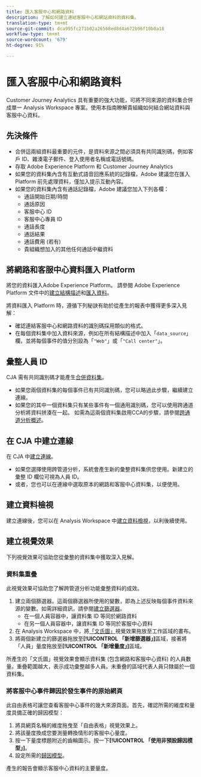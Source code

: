 ```yaml
---
title: 匯入客服中心和網路資料
description: 了解如何建立連結客服中心和網站資料的資料集。
translation-type: tm+mt
source-git-commit: dca995fc271b02a26568ed8d4a672b96f10b0a18
workflow-type: tm+mt
source-wordcount: '679'
ht-degree: 91%

---
```



# 匯入客服中心和網路資料

Customer Journey Analytics 具有重要的強大功能，可將不同來源的資料集合併成單一 Analysis Workspace 專案。使用本指南瞭解貴組織如何結合網站資料與客服中心資料。

## 先決條件

* 合併這兩組資料最重要的元件，是資料來源之間必須具有共同識別碼，例如客戶 ID、雜湊電子郵件、登入使用者名稱或電話號碼。
* 存取 Adobe Experience Platform 和 Customer Journey Analytics
* 如果您的資料集內含有互動式語音回應系統的記錄檔，Adobe 建議您在匯入 Platform 前先處理資料，僅加入提示互動內容。
* 如果您的資料集內含有通話記錄檔，Adobe 建議您加入下列各欄：
   * 通話開始日期/時間
   * 通話原因
   * 客服中心 ID
   * 客服中心專員 ID
   * 通話長度
   * 通話結果
   * 通話費用 (若有)
   * 貴組織想加入的其他任何通話中繼資料

## 將網路和客服中心資料匯入 Platform

將您的資料匯入Adobe Experience Platform。 請參閱 Adobe Experience Platform 文件中的[建立結構描述](https://docs.adobe.com/content/help/zh-Hant/experience-platform/xdm/tutorials/create-schema-ui.html)和[匯入資料](https://docs.adobe.com/content/help/zh-Hant/experience-platform/ingestion/home.html)。

將資料匯入 Platform 時，遵循下列秘訣有助於從產生的報表中獲得更多深入見解：

* 確認連結客服中心和網路資料的識別碼採用類似的格式。
* 在每個資料集中加入資料來源，例如在所有結構描述中加入「`data_source`」欄，並將每個事件的值分別設為「`"Web"`」或「`"Call center"`」。<!--mapper-->

## 彙整人員 ID

CJA 需有共同識別碼才能產生[合併資料集](../connections/combined-dataset.md)。

* 如果您兩個資料集的每個事件已有共同識別碼，您可以略過此步驟，繼續建立連線。
* 如果您的其中一個資料集只有某些事件有一個通用識別碼，您可以使用跨通道分析將資料拼湊在一起。 如需為這兩個資料集啟用CCA的步驟，請參閱[跨通道分析概述](/help/connections/cca/overview.md)。

## 在 CJA 中建立連線

在 CJA 中[建立連線](/help/connections/create-connection.md)。

* 如果您選擇使用跨管道分析，系統會產生新的彙整資料集供您使用。新建立的彙整 ID 欄位可視為人員 ID。
* 或者，您也可以在連線中選取原本的網路和客服中心資料集，以便使用。

## 建立資料檢視

建立連線後，您可以在 Analysis Workspace 中[建立資料檢視](/help/data-views/create-dataview.md)，以利後續使用。<!-- page dimension last touch, session persistence -->
<!-- create calls metric using call center reason (requires data views 2.0). any column that triggers once per call -->

## 建立視覺效果

下列視覺效果可協助您從彙整的資料集中獲取深入見解。

### 資料集重疊

此視覺效果可協助您了解跨管道分析功能彙整資料的成效。

1. 建立兩個篩選器。這兩個篩選器所使用的變數，即為上述反映每個事件資料來源的變數。如需詳細資訊，請參閱[建立篩選器](/help/components/filters/create-filters.md)。
   * 在一個人員容器中，讓資料集 ID 等同於網路資料
   * 在另一個人員容器中，讓資料集 ID 等同於客服中心資料
2. 在 Analysis Workspace 中，將[「文氏圖」](/help/analysis-workspace/visualizations/venn.md)視覺效果拖放至工作區域的畫布。
3. 將兩個新建立的篩選器拖放至&#x200B;**[!UICONTROL 「新增篩選器」]**&#x200B;區域，接著將「人員」量度拖放至&#x200B;**[!UICONTROL 「新增量度」]**&#x200B;區域。

所產生的「文氏圖」視覺效果會顯示資料集 (包含網路和客服中心資料) 的人員數量。重疊範圍越大，表示成功彙整越多人員。未重疊的區域代表人員只隸屬於一個資料集。

### 將客服中心事件歸因於發生事件的原始網頁

此自由表格可讓您查看客服中心事件的幾大來源頁面。首先，確認所需的維度和量度具備正確的歸因模型：

1. 將具網頁名稱的維度拖曳至「自由表格」視覺效果上。
1. 將該量度換成您要測量轉換情形的客服中心量度。
1. 按一下量度標題附近的齒輪圖示。按一下&#x200B;**[!UICONTROL 「使用非預設歸因模型」]**。
1. 設定所需的[歸因模型](/help/data-views/configure-dataviews.md#Attribution-model)。

產生的報告會顯示客服中心資料的主要量度。<!-- Complement with donut visualization -->

<!-- ### Flow between web data and call center

call reason as an exit dimension, web page name for previous pages

### Histogram


### Fallout

step 1: all sessions
step 2: purchase step 1
step 3: call

another good one

step 1: all sessions
step 2: 

Orrr we could also use dataset ID

### Site sections that result in a call within 30 minutes

Slide 4

Create a bunch of filters - facets to their business. Filters were used because they didn't have all of these in the same dimension, so they could create everything in this report as a single dimension (really filters)

wanted to understand when someone interacts with a facet, whats the highest percentage of people that abandon that channel to call them. not from volume perspective, but percentage perspective.

use sequential segmentation, but you lose the ability to use attribution IQ

## What to do when you've found insight -->

